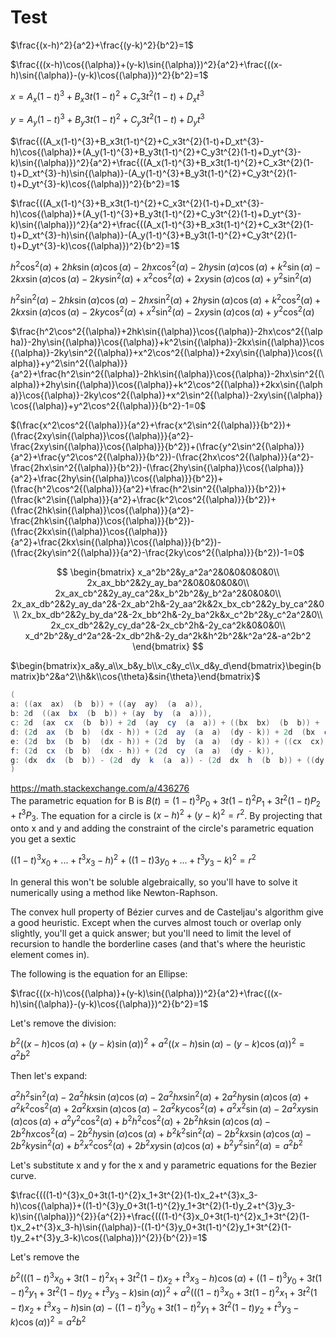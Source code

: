 # Test

$\frac{(x-h)^2}{a^2}+\frac{(y-k)^2}{b^2}=1$

$\frac{((x-h)\cos{(\alpha)}+(y-k)\sin{(\alpha)})^2}{a^2}+\frac{((x-h)\sin{(\alpha)}-(y-k)\cos{(\alpha)})^2}{b^2}=1$

$x=A_x(1-t)^{3}+B_x3t(1-t)^{2}+C_x3t^{2}(1-t)+D_xt^{3}$

$y=A_y(1-t)^{3}+B_y3t(1-t)^{2}+C_y3t^{2}(1-t)+D_yt^{3}$

$\frac{((A_x(1-t)^{3}+B_x3t(1-t)^{2}+C_x3t^{2}(1-t)+D_xt^{3}-h)\cos{(\alpha)}+(A_y(1-t)^{3}+B_y3t(1-t)^{2}+C_y3t^{2}(1-t)+D_yt^{3}-k)\sin{(\alpha)})^2}{a^2}+\frac{((A_x(1-t)^{3}+B_x3t(1-t)^{2}+C_x3t^{2}(1-t)+D_xt^{3}-h)\sin{(\alpha)}-(A_y(1-t)^{3}+B_y3t(1-t)^{2}+C_y3t^{2}(1-t)+D_yt^{3}-k)\cos{(\alpha)})^2}{b^2}=1$

$\frac{((A_x(1-t)^{3}+B_x3t(1-t)^{2}+C_x3t^{2}(1-t)+D_xt^{3}-h)\cos{(\alpha)}+(A_y(1-t)^{3}+B_y3t(1-t)^{2}+C_y3t^{2}(1-t)+D_yt^{3}-k)\sin{(\alpha)})^2}{a^2}+\frac{((A_x(1-t)^{3}+B_x3t(1-t)^{2}+C_x3t^{2}(1-t)+D_xt^{3}-h)\sin{(\alpha)}-(A_y(1-t)^{3}+B_y3t(1-t)^{2}+C_y3t^{2}(1-t)+D_yt^{3}-k)\cos{(\alpha)})^2}{b^2}=1$

$h^2\cos^2{(\alpha)}+2hk\sin{(\alpha)}\cos{(\alpha)}-2hx\cos^2{(\alpha)}-2hy\sin{(\alpha)}\cos{(\alpha)}+k^2\sin{(\alpha)}-2kx\sin{(\alpha)}\cos{(\alpha)}-2ky\sin^2{(\alpha)}+x^2\cos^2{(\alpha)}+2xy\sin{(\alpha)}\cos{(\alpha)}+y^2\sin^2{(\alpha)}$

$h^2\sin^2{(\alpha)}-2hk\sin{(\alpha)}\cos{(\alpha)}-2hx\sin^2{(\alpha)}+2hy\sin{(\alpha)}\cos{(\alpha)}+k^2\cos^2{(\alpha)}+2kx\sin{(\alpha)}\cos{(\alpha)}-2ky\cos^2{(\alpha)}+x^2\sin^2{(\alpha)}-2xy\sin{(\alpha)}\cos{(\alpha)}+y^2\cos^2{(\alpha)}$

$\frac{h^2\cos^2{(\alpha)}+2hk\sin{(\alpha)}\cos{(\alpha)}-2hx\cos^2{(\alpha)}-2hy\sin{(\alpha)}\cos{(\alpha)}+k^2\sin{(\alpha)}-2kx\sin{(\alpha)}\cos{(\alpha)}-2ky\sin^2{(\alpha)}+x^2\cos^2{(\alpha)}+2xy\sin{(\alpha)}\cos{(\alpha)}+y^2\sin^2{(\alpha)}}{a^2}+\frac{h^2\sin^2{(\alpha)}-2hk\sin{(\alpha)}\cos{(\alpha)}-2hx\sin^2{(\alpha)}+2hy\sin{(\alpha)}\cos{(\alpha)}+k^2\cos^2{(\alpha)}+2kx\sin{(\alpha)}\cos{(\alpha)}-2ky\cos^2{(\alpha)}+x^2\sin^2{(\alpha)}-2xy\sin{(\alpha)}\cos{(\alpha)}+y^2\cos^2{(\alpha)}}{b^2}-1=0$

$(\frac{x^2\cos^2{(\alpha)}}{a^2}+\frac{x^2\sin^2{(\alpha)}}{b^2})+(\frac{2xy\sin{(\alpha)}\cos{(\alpha)}}{a^2}-\frac{2xy\sin{(\alpha)}\cos{(\alpha)}}{b^2})+(\frac{y^2\sin^2{(\alpha)}}{a^2}+\frac{y^2\cos^2{(\alpha)}}{b^2})-(\frac{2hx\cos^2{(\alpha)}}{a^2}-\frac{2hx\sin^2{(\alpha)}}{b^2})-(\frac{2hy\sin{(\alpha)}\cos{(\alpha)}}{a^2}+\frac{2hy\sin{(\alpha)}\cos{(\alpha)}}{b^2})+(\frac{h^2\cos^2{(\alpha)}}{a^2}+\frac{h^2\sin^2{(\alpha)}}{b^2})+(\frac{k^2\sin{(\alpha)}}{a^2}+\frac{k^2\cos^2{(\alpha)}}{b^2})+(\frac{2hk\sin{(\alpha)}\cos{(\alpha)}}{a^2}-\frac{2hk\sin{(\alpha)}\cos{(\alpha)}}{b^2})-(\frac{2kx\sin{(\alpha)}\cos{(\alpha)}}{a^2}+\frac{2kx\sin{(\alpha)}\cos{(\alpha)}}{b^2})-(\frac{2ky\sin^2{(\alpha)}}{a^2}-\frac{2ky\cos^2{(\alpha)}}{b^2})-1=0$

$$
\begin{bmatrix}
x_a^2b^2&y_a^2a^2&0&0&0&0&0\\
2x_ax_bb^2&2y_ay_ba^2&0&0&0&0&0\\
2x_ax_cb^2&2y_ay_ca^2&x_b^2b^2&y_b^2a^2&0&0&0\\
2x_ax_db^2&2y_ay_da^2&-2x_ab^2h&-2y_aa^2k&2x_bx_cb^2&2y_by_ca^2&0\\
2x_bx_db^2&2y_by_da^2&-2x_bb^2h&-2y_ba^2k&x_c^2b^2&y_c^2a^2&0\\
2x_cx_db^2&2y_cy_da^2&-2x_cb^2h&-2y_ca^2k&0&0&0\\
x_d^2b^2&y_d^2a^2&-2x_db^2h&-2y_da^2k&h^2b^2&k^2a^2&-a^2b^2
\end{bmatrix}
$$

$\begin{bmatrix}x_a&y_a\\x_b&y_b\\x_c&y_c\\x_d&y_d\end{bmatrix}\begin{bmatrix}b^2&a^2\\h&k\\cos{\theta}&sin{\theta}\end{bmatrix}$

```cs
(
a: ((ax  ax)  (b  b)) + ((ay  ay)  (a  a)),
b: 2d  ((ax  bx  (b  b)) + (ay  by  (a  a))),
c: 2d  (ax  cx  (b  b)) + 2d  (ay  cy  (a  a)) + ((bx  bx)  (b  b)) + ((by  by)  (a  a)),
d: (2d  ax  (b  b)  (dx - h)) + (2d  ay  (a  a)  (dy - k)) + 2d  (bx  cx  (b  b)) + 2d  (by  cy  (a  a)),
e: (2d  bx  (b  b)  (dx - h)) + (2d  by  (a  a)  (dy - k)) + ((cx  cx)  (b  b)) + ((cy  cy)  (a  a)),
f: (2d  cx  (b  b)  (dx - h)) + (2d  cy  (a  a)  (dy - k)),
g: (dx  dx  (b  b)) - (2d  dy  k  (a  a)) - (2d  dx  h  (b  b)) + ((dy  dy)  (a  a)) + ((h  h)  (b  b)) + ((k  k)  (a  a)) - ((a  a)  (b  b))
)
```

<https://math.stackexchange.com/a/436276>  
The parametric equation for B is $B(t)=(1-t)^3P_0+3t(1-t)^2P_1+3t^2(1-t)P_2+t^3P_3$. The equation for a circle is $(x-h)^2+(y-k)^2=r^2$. By projecting that onto x and y and adding the constraint of the circle's parametric equation you get a sextic  

$((1-t)^{3}x_0+...+t^3x_3-h)^2+((1-t)3y_0+...+t^3y_3-k)^2=r^2$  

In general this won't be soluble algebraically, so you'll have to solve it numerically using a method like Newton-Raphson.

The convex hull property of Bézier curves and de Casteljau's algorithm give a good heuristic. Except when the curves almost touch or overlap only slightly, you'll get a quick answer; but you'll need to limit the level of recursion to handle the borderline cases (and that's where the heuristic element comes in).

The following is the equation for an Ellipse:

$\frac{((x-h)\cos{(\alpha)}+(y-k)\sin{(\alpha)})^2}{a^2}+\frac{((x-h)\sin{(\alpha)}-(y-k)\cos{(\alpha)})^2}{b^2}=1$  

Let's remove the division:

$b^2((x-h)\cos(\alpha)+(y-k)\sin(\alpha))^2+a^2((x-h)\sin(\alpha)-(y-k)\cos(\alpha))^2=a^2b^2$

Then let's expand:

$a^2h^2\sin^2(\alpha)-2a^2hk\sin(\alpha)\cos(\alpha)-2a^2hx\sin^2(\alpha)+2a^2hy\sin(\alpha)\cos(\alpha)+a^2k^2\cos^2(\alpha)+2a^2kx\sin(\alpha)\cos(\alpha)-2a^2ky\cos^2(\alpha)+a^2x^2\sin(\alpha)-2a^2xy\sin(\alpha)\cos(\alpha)+a^2y^2\cos^2(\alpha)+b^2h^2\cos^2(\alpha)+2b^2hk\sin(\alpha)\cos(\alpha)-2b^2hx\cos^2(\alpha)-2b^2hy\sin(\alpha)\cos(\alpha)+b^2k^2\sin^2(\alpha)-2b^2kx\sin(\alpha)\cos(\alpha)-2b^2ky\sin^2(\alpha)+b^2x^2\cos^2(\alpha)+2b^2xy\sin(\alpha)\cos(\alpha)+b^2y^2\sin^2(\alpha)=a^2b^2$

Let's substitute x and y for the x and y parametric equations for the Bezier curve.

$\frac{(((1-t)^{3}x_0+3t(1-t)^{2}x_1+3t^{2}(1-t)x_2+t^{3}x_3-h)\cos{(\alpha)}+((1-t)^{3}y_0+3t(1-t)^{2}y_1+3t^{2}(1-t)y_2+t^{3}y_3-k)\sin{(\alpha)})^{2}}{a^{2}}+\frac{(((1-t)^{3}x_0+3t(1-t)^{2}x_1+3t^{2}(1-t)x_2+t^{3}x_3-h)\sin{(\alpha)}-((1-t)^{3}y_0+3t(1-t)^{2}y_1+3t^{2}(1-t)y_2+t^{3}y_3-k)\cos{(\alpha)})^{2}}{b^{2}}=1$  

Let's remove the  

$b^{2}(((1-t)^{3}x_0+3t(1-t)^{2}x_1+3t^{2}(1-t)x_2+t^{3}x_3-h)\cos{(\alpha)}+((1-t)^{3}y_0+3t(1-t)^{2}y_1+3t^{2}(1-t)y_2+t^{3}y_3-k)\sin{(\alpha)})^{2}+a^{2}(((1-t)^{3}x_0+3t(1-t)^{2}x_1+3t^{2}(1-t)x_2+t^{3}x_3-h)\sin{(\alpha)}-((1-t)^{3}y_0+3t(1-t)^{2}y_1+3t^{2}(1-t)y_2+t^{3}y_3-k)\cos{(\alpha)})^{2}=a^{2}b^{2}$  
